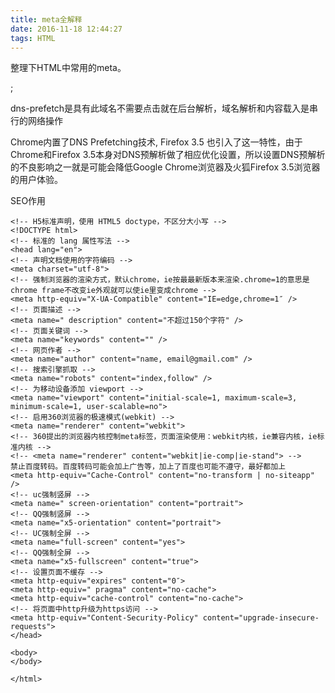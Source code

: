 ```yaml
---
title: meta全解释
date: 2016-11-18 12:44:27
tags: HTML
---
```


整理下HTML中常用的meta。
<!-- more -->
<meta http-equiv='x-dns-prefetch-control' content='on'/>;

<link rel="dns-prefetch" href="`[`http://bdimg.share.baidu.com`](http://bdimg.share.baidu.com)`" />

dns-prefetch是具有此域名不需要点击就在后台解析，域名解析和内容载入是串行的网络操作

Chrome内置了DNS Prefetching技术, Firefox 3.5 也引入了这一特性，由于Chrome和Firefox 3.5本身对DNS预解析做了相应优化设置，所以设置DNS预解析的不良影响之一就是可能会降低Google Chrome浏览器及火狐Firefox 3.5浏览器的用户体验。

SEO作用

```
<!-- H5标准声明，使用 HTML5 doctype，不区分大小写 -->
<!DOCTYPE html>
<!-- 标准的 lang 属性写法 -->
<head lang="en">
<!-- 声明文档使用的字符编码 -->
<meta charset="utf-8">
<!-- 强制浏览器的渲染方式，默认chrome，ie按最最新版本来渲染.chrome=1的意思是chrome frame不改变ie外观就可以使ie里变成chrome -->
<meta http-equiv="X-UA-Compatible" content="IE=edge,chrome=1″ />
<!-- 页面描述 -->
<meta name=" description" content="不超过150个字符" />
<!-- 页面关键词 -->
<meta name="keywords" content="" />
<!-- 网页作者 -->
<meta name="author" content="name, email@gmail.com" />
<!-- 搜索引擎抓取 -->
<meta name="robots" content="index,follow" />
<!-- 为移动设备添加 viewport -->
<meta name="viewport" content="initial-scale=1, maximum-scale=3, minimum-scale=1, user-scalable=no">
<!-- 启用360浏览器的极速模式(webkit) -->
<meta name="renderer" content="webkit">
<!-- 360提出的浏览器内核控制meta标签，页面渲染使用：webkit内核，ie兼容内核，ie标准内核 -->
<!-- <meta name="renderer" content="webkit|ie-comp|ie-stand"> -->
禁止百度转码。百度转码可能会加上广告等，加上了百度也可能不遵守，最好都加上
<meta http-equiv="Cache-Control" content="no-transform | no-siteapp" />
<!-- uc强制竖屏 -->
<meta name=" screen-orientation" content="portrait">
<!-- QQ强制竖屏 -->
<meta name="x5-orientation" content="portrait">
<!-- UC强制全屏 -->
<meta name="full-screen" content="yes">
<!-- QQ强制全屏 -->
<meta name="x5-fullscreen" content="true">
<!-- 设置页面不缓存 -->
<meta http-equiv="expires" content="0″>
<meta http-equiv=" pragma" content="no-cache">
<meta http-equiv="cache-control" content="no-cache">
<!-- 将页面中http升级为https访问 -->
<meta http-equiv="Content-Security-Policy" content="upgrade-insecure-requests">
</head>

<body>
</body>

</html>
```


